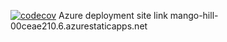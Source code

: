 [![codecov](https://codecov.io/gh/TakudzwaT/artisanMarketPlace/graph/badge.svg?token=UKP63ICR92)](https://codecov.io/gh/TakudzwaT/artisanMarketPlace)
Azure deployment site link mango-hill-00ceae210.6.azurestaticapps.net
